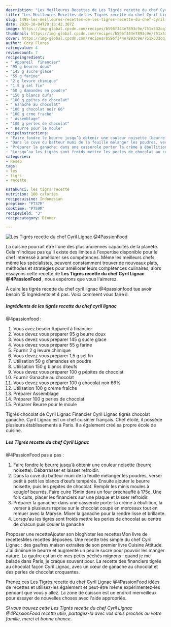 ```yaml
---
description: "Les Meilleures Recettes de Les Tigrés recette du chef Cyril Lignac @4PassionFood"
title: "Les Meilleures Recettes de Les Tigrés recette du chef Cyril Lignac @4PassionFood"
slug: 1495-les-meilleures-recettes-de-les-tigres-recette-du-chef-cyril-lignac-4passionfood
date: 2020-10-04T20:13:42.307Z
image: https://img-global.cpcdn.com/recipes/b596f344e7893c9e/751x532cq70/les-tigres-recette-du-chef-cyril-lignac-4passionfood-photo-principale-de-la-recette.jpg
thumbnail: https://img-global.cpcdn.com/recipes/b596f344e7893c9e/751x532cq70/les-tigres-recette-du-chef-cyril-lignac-4passionfood-photo-principale-de-la-recette.jpg
cover: https://img-global.cpcdn.com/recipes/b596f344e7893c9e/751x532cq70/les-tigres-recette-du-chef-cyril-lignac-4passionfood-photo-principale-de-la-recette.jpg
author: Cory Flores
ratingvalue: 4
reviewcount: 7
recipeingredient:
- " Appareil  financier"
- "95 g beurre doux"
- "145 g sucre glace"
- "55 g farine"
- "2 g levure chimique"
- "1,5 g sel fin"
- "50 g damandes en poudre"
- "150 g blancs dufs"
- "100 g ppites de chocolat"
- " Ganache au chocolat"
- "100 g chocolat noir 66"
- "100 g crme frache"
- " Assemblage"
- "100 g perles de chocolat"
- " Beurre pour le moule"
recipeinstructions:
- "Faire fondre le beurre jusqu’à obtenir une couleur noisette (beurre noisette). Débarrasser et laisser refroidir."
- "Dans la cuve du batteur muni de la feuille mélanger les poudres, verser petit à petit les blancs d’œufs tempérés. Ensuite ajouter le beurre noisette, puis les pépites de chocolat. Remplir les minis moules à kouglof beurrés. Faire cuire 15min dans un four préchauffé à 175c. Une fois cuits, placer les financiers sur une plaque et laisser refroidir."
- "Préparer la ganache: dans une casserole porter la crème à ébullition, la verser à plusieurs reprise sur le chocolat coupé en morceaux tout en remuer avec la Maryse. Mixer la ganache pour la rendre lisse et brillante."
- "Lorsqu’au les tigrés sont froids mettre les perles de chocolat au centre de chacun puis couler la ganache"
categories:
- Resep
tags:
- les
- tigrs
- recette

katakunci: les tigrs recette 
nutrition: 160 calories
recipecuisine: Indonesian
preptime: "PT37M"
cooktime: "PT59M"
recipeyield: "3"
recipecategory: Dinner

---
```



![Les Tigrés recette du chef Cyril Lignac
@4PassionFood](https://img-global.cpcdn.com/recipes/b596f344e7893c9e/751x532cq70/les-tigres-recette-du-chef-cyril-lignac-4passionfood-photo-principale-de-la-recette.jpg)

La cuisine pourrait être l'une des plus anciennes capacités de la planète. Cela n'indique pas qu'il existe des limites à l'expertise disponible pour le chef intéressé à améliorer ses compétences. Même les meilleurs chefs, même les spécialistes, peuvent constamment trouver de nouveaux plats, méthodes et stratégies pour améliorer leurs compétences culinaires, alors essayons cette recette de <strong> Les Tigrés recette du chef Cyril Lignac
@4PassionFood </strong>, nous espérons que vous l'aimerez.

<!--inarticleads1-->

À cuire les tigrés recette du chef cyril lignac
@4passionfood tue avoir besoin 15 Ingrédients et 4 pas. Voici comment vous faire il.

##### Ingrédients de les tigrés recette du chef cyril lignac
@4passionfood :

1. Vous avez besoin  Appareil à financier
1. Vous devez vous préparer 95 g beurre doux
1. Vous devez vous préparer 145 g sucre glace
1. Vous devez vous préparer 55 g farine
1. Fournir 2 g levure chimique
1. Vous devez vous préparer 1,5 g sel fin
1. Utilisation 50 g d’amandes en poudre
1. Utilisation 150 g blancs d’œufs
1. Vous devez vous préparer 100 g pépites de chocolat
1. Fournir  Ganache au chocolat
1. Vous devez vous préparer 100 g chocolat noir 66%
1. Utilisation 100 g crème fraîche
1. Préparer  Assemblage
1. Préparer 100 g perles de chocolat
1. Préparer  Beurre pour le moule


Tigrés chocolat de Cyril Lignac Financier Cyril Lignac tigrés chocolat ganache. Cyril Lignac est un chef cuisinier français. Chef étoilé, il possède plusieurs établissements à Paris. Il a également créé sa propre école de cuisine. 

<!--inarticleads2-->

##### Les Tigrés recette du chef Cyril Lignac
@4PassionFood pas à pas :

1. Faire fondre le beurre jusqu’à obtenir une couleur noisette (beurre noisette). Débarrasser et laisser refroidir.
1. Dans la cuve du batteur muni de la feuille mélanger les poudres, verser petit à petit les blancs d’œufs tempérés. Ensuite ajouter le beurre noisette, puis les pépites de chocolat. Remplir les minis moules à kouglof beurrés. Faire cuire 15min dans un four préchauffé à 175c. Une fois cuits, placer les financiers sur une plaque et laisser refroidir.
1. Préparer la ganache: dans une casserole porter la crème à ébullition, la verser à plusieurs reprise sur le chocolat coupé en morceaux tout en remuer avec la Maryse. Mixer la ganache pour la rendre lisse et brillante.
1. Lorsqu’au les tigrés sont froids mettre les perles de chocolat au centre de chacun puis couler la ganache


Proposer une recetteAjouter son blogNoter les recettesMon livre de recettesMes recettes déposées. Une recette très simple du chef Cyril Lignac : des gaufres maison extraites de son premier livre Cuisine Attitude. J&#39;ai diminué le beurre et augmenté un peu le sucre pour pouvoir les manger nature. La gaufre est un de mes petits péchés mignons : quand je me balade dans Paris, je craque souvent pour. La recette des financiers tigrés au chocolat façon Cyril Lignac, avec un cœur de ganache au chocolat et des perles de chocolat croquantes. 

<!--inarticleads1-->

<p>
Prenez ces Les Tigrés recette du chef Cyril Lignac
@4PassionFood idées de recettes et utilisez-les également et peut-être même expérimentez-les pendant que vous y allez. La zone de cuisson est un endroit merveilleux pour essayer de nouvelles choses avec l'aide appropriée.
</p>

<p>
<i>Si vous trouvez cette Les Tigrés recette du chef Cyril Lignac
@4PassionFood recette utile, partagez-la avec vos amis proches ou votre famille, merci et bonne chance.</i>
</p>
